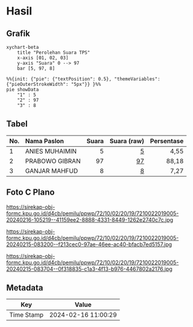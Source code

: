 # Hasil

## Grafik

```mermaid
xychart-beta
    title "Perolehan Suara TPS"
    x-axis [01, 02, 03]
    y-axis "Suara" 0 --> 97
    bar [5, 97, 8]
```

```mermaid
%%{init: {"pie": {"textPosition": 0.5}, "themeVariables": {"pieOuterStrokeWidth": "5px"}} }%%
pie showData
    "1" : 5
    "2" : 97
    "3" : 8
```

## Tabel

| No. | Nama Paslon    | Suara | Suara (raw) | Persentase |
|:--- |:-------------- | -----:| -----------:| ----------:|
| 1   | ANIES MUHAIMIN | 5     | [5][p-1]    | 4,55       |
| 2   | PRABOWO GIBRAN | 97    | [97][p-2]   | 88,18      |
| 3   | GANJAR MAHFUD  | 8     | [8][p-3]    | 7,27       |


[p-1]: https://github.com/gigit-pemilu/pemilu-2024-72-sulawesi-tengah/blob/main/pilpres/hitung-suara/sub/72-sulawesi-tengah/sub/10-sigi/sub/02-palolo/sub/2019-sejahtera/sub/005-tps/sub/paslon-1.txt
[p-2]: https://github.com/gigit-pemilu/pemilu-2024-72-sulawesi-tengah/blob/main/pilpres/hitung-suara/sub/72-sulawesi-tengah/sub/10-sigi/sub/02-palolo/sub/2019-sejahtera/sub/005-tps/sub/paslon-2.txt
[p-3]: https://github.com/gigit-pemilu/pemilu-2024-72-sulawesi-tengah/blob/main/pilpres/hitung-suara/sub/72-sulawesi-tengah/sub/10-sigi/sub/02-palolo/sub/2019-sejahtera/sub/005-tps/sub/paslon-3.txt

## Foto C Plano

https://sirekap-obj-formc.kpu.go.id/d4cb/pemilu/ppwp/72/10/02/20/19/7210022019005-20240216-105219--41159ee2-8888-4331-8449-1262e2740c7c.jpg

https://sirekap-obj-formc.kpu.go.id/d4cb/pemilu/ppwp/72/10/02/20/19/7210022019005-20240215-083200--f213cec0-97ae-46ee-ac40-bfacb7ed5157.jpg

https://sirekap-obj-formc.kpu.go.id/d4cb/pemilu/ppwp/72/10/02/20/19/7210022019005-20240215-083704--0f318835-c1a3-4f13-b976-4467802a2176.jpg


## Metadata

| Key        | Value               |
| ---------- | ------------------- |
| Time Stamp | 2024-02-16 11:00:29 |



